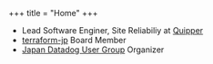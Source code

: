 +++
title = "Home"
+++

- Lead Software Enginer, Site Reliabiliy at [Quipper](http://www.quipper.com)
- [terraform-jp](https://terraform-jp.connpass.com) Board Member
- [Japan Datadog User Group](https://datadog-jp.connpass.com/) Organizer
